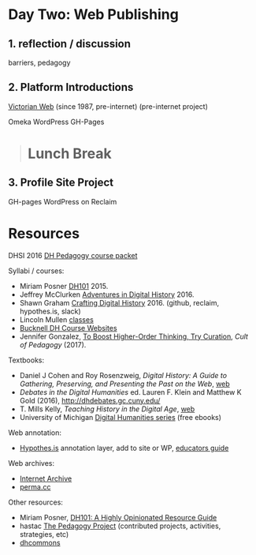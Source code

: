 # Day Two: Web Publishing

> 

## 1. reflection / discussion

barriers, pedagogy

## 2. Platform Introductions

[Victorian Web](http://www.victorianweb.org/misc/vwintro.html) (since 1987, pre-internet) (pre-internet project)

Omeka
WordPress
GH-Pages

> # Lunch Break

## 3. Profile Site Project

GH-pages
WordPress on Reclaim


# Resources

DHSI 2016 [DH Pedagogy course packet](http://dhsi.org/content/2016Curriculum/11.%20Digital%20Humanities%20Pedagogy-%20Integration%20in%20the%20Curriculum%20(2016).pdf)

Syllabi / courses:
- Miriam Posner [DH101](http://miriamposner.com/dh101f15/) 2015.
- Jeffrey McClurken [Adventures in Digital History](http://courses.mcclurken.org/adh/syllabus/) 2016.
- Shawn Graham [Crafting Digital History](http://site.craftingdigitalhistory.ca/) 2016. (github, reclaim, hypothes.is, slack)
- Lincoln Mullen [classes](http://lincolnmullen.com/#classes)
- [Bucknell DH Course Websites](http://dhpedagogy.blogs.bucknell.edu/bucknell-dh-course-websites/)
- Jennifer Gonzalez, [To Boost Higher-Order Thinking, Try Curation](https://www.cultofpedagogy.com/curation/), *Cult of Pedagogy* (2017).

Textbooks:
- Daniel J Cohen and Roy Rosenzweig, *Digital History: A Guide to Gathering, Preserving, and Presenting the Past on the Web*, [web](http://chnm.gmu.edu/digitalhistory/)
- *Debates in the Digital Humanities* ed. Lauren F. Klein and Matthew K Gold (2016), http://dhdebates.gc.cuny.edu/
- T. Mills Kelly, *Teaching History in the Digital Age*, [web](http://dx.doi.org/10.3998/dh.12146032.0001.001)
- University of Michigan [Digital Humanities series](http://www.digitalculture.org/books/book-series/digital-humanities-series/) (free ebooks)

Web annotation:
- [Hypothes.is](https://hypothes.is/) annotation layer, add to site or WP, [educators guide](https://hypothes.is/education/)

Web archives:
- [Internet Archive](https://archive.org/)
- [perma.cc](https://perma.cc/)

Other resources:
- Miriam Posner, [DH101: A Highly Opinionated Resource Guide](https://docs.google.com/document/d/1Z-14hgZPMIiAzT6vx1mVg5l60zkRVU9EHgZgK9HHdU4/edit)
- hastac [The Pedagogy Project](https://www.hastac.org/pedagogy-project) (contributed projects, activities, strategies, etc)
- [dhcommons](http://dhcommons.org/)
